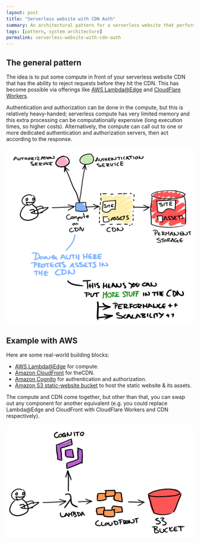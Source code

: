 ```yaml
---
layout: post
title: "Serverless website with CDN Auth"
summary: An architectural pattern for a serverless website that performs authentication and authorization in front of the CDN.
tags: [pattern, system architecture]
permalink: serverless-website-with-cdn-auth
---
```


## The general pattern

The idea is to put some <a title="ability to run code">compute</a> in front of your <a title="A website that runs and renders entirely in the browser, as opposed to sites which, traditionally, get rendered on a server and only then are displayed in the browser.">serverless website</a> CDN that has the ability to reject requests before they hit the CDN. This has become possible via offerings like [AWS Lambda@Edge](https://docs.aws.amazon.com/lambda/latest/dg/lambda-edge.html) and [CloudFlare Workers](https://www.cloudflare.com/products/cloudflare-workers/).

<a title="determining who made the request">Authentication</a> and <a title="determining whether the person/system that made the request is alllowed to do what they're requesting to do">authorization</a> can be done in the compute, but this is relatively heavy-handed; serverless compute has very limited memory and this extra processing can be computationally expensive (long execution times, so higher costs). Alternatively, the compute can call out to one or more dedicated authentication and authorization servers, then act according to the response.

![](/assets/serverless-site-with-cdn-auth-general.svg)

## Example with AWS

Here are some real-world building blocks:

-   [AWS Lambda@Edge](https://docs.aws.amazon.com/lambda/latest/dg/lambda-edge.html) for compute.
-   [Amazon CloudFront](https://aws.amazon.com/cloudfront/) for theCDN.
-   [Amazon Cognito](https://aws.amazon.com/cognito/) for authentication and authorization.
-   [Amazon S3 static-website bucket](https://docs.aws.amazon.com/AmazonS3/latest/dev/WebsiteHosting.html) to host the static website & its assets.

The compute and CDN come together, but other than that, you can swap out any component for another equivalent (e.g. you could replace Lambda@Edge and CloudFront with CloudFlare Workers and CDN respectively).

![](/assets/serverless-site-with-cdn-auth-aws.svg)
